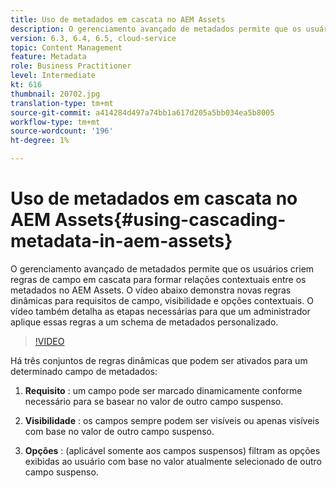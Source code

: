 ```yaml
---
title: Uso de metadados em cascata no AEM Assets
description: O gerenciamento avançado de metadados permite que os usuários criem regras de campo em cascata para formar relações contextuais entre os metadados no AEM Assets. O vídeo abaixo demonstra novas regras dinâmicas para requisitos de campo, visibilidade e opções contextuais. O vídeo também detalha as etapas necessárias para que um administrador aplique essas regras a um schema de metadados personalizado.
version: 6.3, 6.4, 6.5, cloud-service
topic: Content Management
feature: Metadata
role: Business Practitioner
level: Intermediate
kt: 616
thumbnail: 20702.jpg
translation-type: tm+mt
source-git-commit: a414284d497a74bb1a617d205a5bb034ea5b8005
workflow-type: tm+mt
source-wordcount: '196'
ht-degree: 1%

---
```



# Uso de metadados em cascata no AEM Assets{#using-cascading-metadata-in-aem-assets}

O gerenciamento avançado de metadados permite que os usuários criem regras de campo em cascata para formar relações contextuais entre os metadados no AEM Assets. O vídeo abaixo demonstra novas regras dinâmicas para requisitos de campo, visibilidade e opções contextuais. O vídeo também detalha as etapas necessárias para que um administrador aplique essas regras a um schema de metadados personalizado.

>[!VIDEO](https://video.tv.adobe.com/v/20702/?quality=12&learn=on)

Há três conjuntos de regras dinâmicas que podem ser ativados para um determinado campo de metadados:

1. **Requisito** : um campo pode ser marcado dinamicamente conforme necessário para se basear no valor de outro campo suspenso.

2. **Visibilidade** : os campos sempre podem ser visíveis ou apenas visíveis com base no valor de outro campo suspenso.

3. **Opções** : (aplicável somente aos campos suspensos) filtram as opções exibidas ao usuário com base no valor atualmente selecionado de outro campo suspenso.

